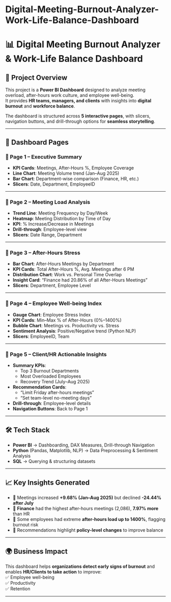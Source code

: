 # Digital-Meeting-Burnout-Analyzer-Work-Life-Balance-Dashboard

# 📊 Digital Meeting Burnout Analyzer & Work-Life Balance Dashboard  

## 🚀 Project Overview  
This project is a **Power BI Dashboard** designed to analyze meeting overload, after-hours work culture, and employee well-being.  
It provides **HR teams, managers, and clients** with insights into **digital burnout** and **workforce balance**.  

The dashboard is structured across **5 interactive pages**, with slicers, navigation buttons, and drill-through options for **seamless storytelling**.  

---

## 📂 Dashboard Pages  

### 🔹 Page 1 – Executive Summary  
- **KPI Cards**: Meetings, After-Hours %, Employee Coverage  
- **Line Chart**: Meeting Volume trend (Jan–Aug 2025)  
- **Bar Chart**: Department-wise comparison (Finance, HR, etc.)  
- **Slicers**: Date, Department, EmployeeID  

---

### 🔹 Page 2 – Meeting Load Analysis  
- **Trend Line**: Meeting Frequency by Day/Week  
- **Heatmap**: Meeting Distribution by Time of Day  
- **KPI**: % Increase/Decrease in Meetings  
- **Drill-through**: Employee-level view  
- **Slicers**: Date Range, Department  

---

### 🔹 Page 3 – After-Hours Stress  
- **Bar Chart**: After-Hours Meetings by Department  
- **KPI Cards**: Total After-Hours %, Avg. Meetings after 6 PM  
- **Distribution Chart**: Work vs. Personal Time Overlap  
- **Insight Card**: “Finance had 20.86% of all After-Hours Meetings”  
- **Slicers**: Department, Employee Level  

---

### 🔹 Page 4 – Employee Well-being Index  
- **Gauge Chart**: Employee Stress Index  
- **KPI Cards**: Min–Max % of After-Hours (0%–1400%)  
- **Bubble Chart**: Meetings vs. Productivity vs. Stress  
- **Sentiment Analysis**: Positive/Negative trend (Python NLP)  
- **Slicers**: EmployeeID, Team  

---

### 🔹 Page 5 – Client/HR Actionable Insights  
- **Summary KPIs**:  
  - Top 3 Burnout Departments  
  - Most Overloaded Employees  
  - Recovery Trend (July–Aug 2025)  
- **Recommendation Cards**:  
  - “Limit Friday after-hours meetings”  
  - “Set team-level no-meeting days”  
- **Drill-through**: Employee-level details  
- **Navigation Buttons**: Back to Page 1  

---

## 🛠️ Tech Stack  
- **Power BI** → Dashboarding, DAX Measures, Drill-through Navigation  
- **Python** (Pandas, Matplotlib, NLP) → Data Preprocessing & Sentiment Analysis  
- **SQL** → Querying & structuring datasets  

---

## 📈 Key Insights Generated  
- 📌 Meetings increased **+9.68% (Jan–Aug 2025)** but declined **-24.44% after July**  
- 📌 **Finance** had the highest after-hours meetings (2,086), **7.97% more** than HR  
- 📌 Some employees had extreme **after-hours load up to 1400%**, flagging burnout risk  
- 📌 Recommendations highlight **policy-level changes** to improve balance  

---

## 🌍 Business Impact  
This dashboard helps **organizations detect early signs of burnout** and enables **HR/Clients to take action** to improve:  
✅ Employee well-being  
✅ Productivity  
✅ Retention  

---

